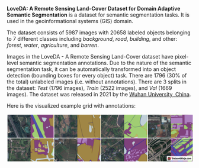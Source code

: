 **LoveDA: A Remote Sensing Land-Cover Dataset for Domain Adaptive Semantic Segmentation** is a dataset for semantic segmentation tasks. It is used in the geoinformational systems (GIS) domain. 

The dataset consists of 5987 images with 20658 labeled objects belonging to 7 different classes including *background*, *road*, *building*, and other: *forest*, *water*, *agriculture*, and *barren*.

Images in the LoveDA - A Remote Sensing Land-Cover dataset have pixel-level semantic segmentation annotations. Due to the nature of the semantic segmentation task, it can be automatically transformed into an object detection (bounding boxes for every object) task. There are 1796 (30% of the total) unlabeled images (i.e. without annotations). There are 3 splits in the dataset: *Test* (1796 images), *Train* (2522 images), and *Val* (1669 images). The dataset was released in 2021 by the [Wuhan University, China](https://en.whu.edu.cn/).

Here is the visualized example grid with annotations:

<img src="https://github.com/dataset-ninja/remote-sensing-land-cover-dataset/raw/main/visualizations/side_annotations_grid.png">
